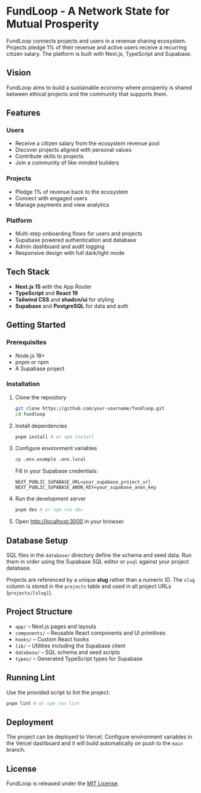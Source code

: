 # FundLoop - A Network State for Mutual Prosperity

FundLoop connects projects and users in a revenue sharing ecosystem. Projects
pledge 1% of their revenue and active users receive a recurring citizen salary.
The platform is built with Next.js, TypeScript and Supabase.

## Vision

FundLoop aims to build a sustainable economy where prosperity is shared between
ethical projects and the community that supports them.

## Features

### Users
- Receive a citizen salary from the ecosystem revenue pool
- Discover projects aligned with personal values
- Contribute skills to projects
- Join a community of like-minded builders

### Projects
- Pledge 1% of revenue back to the ecosystem
- Connect with engaged users
- Manage payments and view analytics

### Platform
- Multi-step onboarding flows for users and projects
- Supabase powered authentication and database
- Admin dashboard and audit logging
- Responsive design with full dark/light mode

## Tech Stack

- **Next.js 15** with the App Router
- **TypeScript** and **React 19**
- **Tailwind CSS** and **shadcn/ui** for styling
- **Supabase** and **PostgreSQL** for data and auth

## Getting Started

### Prerequisites

- Node.js 18+
- pnpm or npm
- A Supabase project

### Installation

1. Clone the repository
   ```bash
   git clone https://github.com/your-username/fundloop.git
   cd fundloop
   ```
2. Install dependencies
   ```bash
   pnpm install # or npm install
   ```
3. Configure environment variables
   ```bash
   cp .env.example .env.local
   ```
   Fill in your Supabase credentials:
   ```env
   NEXT_PUBLIC_SUPABASE_URL=your_supabase_project_url
   NEXT_PUBLIC_SUPABASE_ANON_KEY=your_supabase_anon_key
   ```
4. Run the development server
   ```bash
   pnpm dev # or npm run dev
   ```
5. Open [http://localhost:3000](http://localhost:3000) in your browser.

## Database Setup

SQL files in the `database/` directory define the schema and seed data.
Run them in order using the Supabase SQL editor or `psql` against your
project database.

Projects are referenced by a unique **slug** rather than a numeric ID. The `slug`
column is stored in the `projects` table and used in all project URLs
(`projects/[slug]`).

## Project Structure

- `app/` – Next.js pages and layouts
- `components/` – Reusable React components and UI primitives
- `hooks/` – Custom React hooks
- `lib/` – Utilities including the Supabase client
- `database/` – SQL schema and seed scripts
- `types/` – Generated TypeScript types for Supabase

## Running Lint

Use the provided script to lint the project:

```bash
pnpm lint # or npm run lint
```

## Deployment

The project can be deployed to Vercel. Configure environment variables in the
Vercel dashboard and it will build automatically on push to the `main` branch.

## License

FundLoop is released under the [MIT License](LICENSE).


